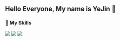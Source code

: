 ## Hello Everyone, My name is YeJin 🐣

<!-- ### 📌 My Experience -->
<!-- + **WiNC (2022.02 - current) | App Developer** -->
<!-- + VAIV (2021.04 - 2022.01) | App Developer -->
<!-- + UDID (2018.12 - 2021.03) | App Developer -->
<!-- + Samjung DataService (2018.09 - 2018.11) | Web Front Developer -->

### 📌 My Skills
<div>
<img src="https://img.shields.io/badge/Flutter-3766AB?style=flat-square&logo=Flutter&logoColor=white"/>
<img src="https://img.shields.io/badge/GitHub-181717?style=flat-square&logo=GitHub&logoColor=white"/>
<img src="https://img.shields.io/badge/Firebase-FFCA28?style=flat-square&logo=Firebase&logoColor=white"/>
</div>


<!--
**bongguma/bongguma** is a ✨ _special_ ✨ repository because its `README.md` (this file) appears on your GitHub profile.

Here are some ideas to get you started:

- 🔭 I’m currently working on ...
- 🌱 I’m currently learning ...
- 👯 I’m looking to collaborate on ...
- 🤔 I’m looking for help with ...
- 💬 Ask me about ...
- 📫 How to reach me: ...
- 😄 Pronouns: ...
- ⚡ Fun fact: ...
-->
 
